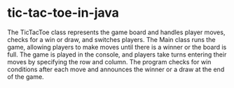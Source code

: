 # tic-tac-toe-in-java


The TicTacToe class represents the game board and handles player moves, checks for a win or draw, and switches players.
The Main class runs the game, allowing players to make moves until there is a winner or the board is full.
The game is played in the console, and players take turns entering their moves by specifying the row and column.
The program checks for win conditions after each move and announces the winner or a draw at the end of the game.




